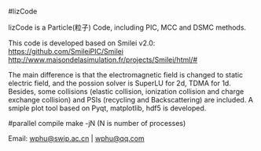 #lizCode

lizCode is a Particle(粒子) Code, including PIC, MCC and DSMC methods.

This code is developed based on Smilei v2.0:
https://github.com/SmileiPIC/Smilei
http://www.maisondelasimulation.fr/projects/Smilei/html/#

The main difference is that the electromagnetic field is changed to static electric field, and the possion solver is SuperLU for 2d, TDMA for 1d. Besides, some collisions (elastic collision, ionization collision and charge exchange collision) and PSIs (recycling and Backscattering) are included. A smiple plot tool based on Pyqt, matplotlib, hdf5 is developed.

#parallel compile
make -jN (N is number of processes)


Email:  wphu@swip.ac.cn | wphu@qq.com
